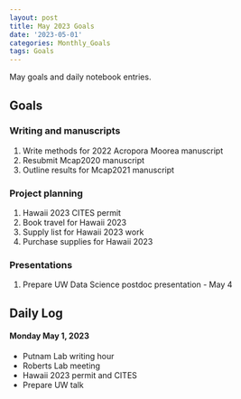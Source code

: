 ```yaml
---
layout: post
title: May 2023 Goals
date: '2023-05-01'
categories: Monthly_Goals
tags: Goals
---
```

May goals and daily notebook entries. 

## Goals  

### Writing and manuscripts 
              
1. Write methods for 2022 Acropora Moorea manuscript 
2. Resubmit Mcap2020 manuscript
3. Outline results for Mcap2021 manuscript  

### Project planning 

1. Hawaii 2023 CITES permit
2. Book travel for Hawaii 2023
3. Supply list for Hawaii 2023 work 
4. Purchase supplies for Hawaii 2023

### Presentations

1. Prepare UW Data Science postdoc presentation - May 4

## **Daily Log**   

#### Monday May 1, 2023 

- Putnam Lab writing hour
- Roberts Lab meeting
- Hawaii 2023 permit and CITES 
- Prepare UW talk
